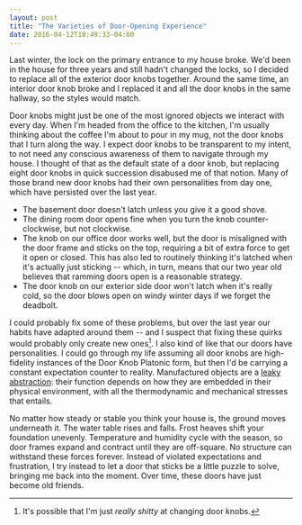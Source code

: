```yaml
---
layout: post
title: "The Varieties of Door-Opening Experience"
date: 2016-04-12T18:49:33-04:00
---
```


Last winter, the lock on the primary entrance to my house broke. We'd been in the house for three years and still hadn't changed the locks, so I decided to replace all of the exterior door knobs together. Around the same time, an interior door knob broke and I replaced it and all the door knobs in the same hallway, so the styles would match.

Door knobs might just be one of the most ignored objects we interact with every day. When I'm headed from the office to the kitchen, I'm usually thinking about the coffee I'm about to pour in my mug, not the door knobs that I turn along the way. I expect door knobs to be transparent to my intent, to not need any conscious awareness of them to navigate through my house. I thought of that as the default state of a door knob, but replacing eight door knobs in quick succession disabused me of that notion. Many of those brand new door knobs had their own personalities from day one, which have persisted over the last year.

- The basement door doesn't latch unless you give it a good shove.
- The dining room door opens fine when you turn the knob counter-clockwise, but not clockwise.
- The knob on our office door works well, but the door is misaligned with the door frame and sticks on the top, requiring a bit of extra force to get it open or closed. This has also led to routinely thinking it's latched when it's actually just sticking -- which, in turn, means that our two year old believes that ramming doors open is a reasonable strategy.
- The door knob on our exterior side door won't latch when it's really cold, so the door blows open on windy winter days if we forget the deadbolt. 

I could probably fix some of these problems, but over the last year our habits have adapted around them -- and I suspect that fixing these quirks would probably only create new ones[^1]. I also kind of like that our doors have personalities. I could go through my life assuming all door knobs are high-fidelity instances of the Door Knob Platonic form, but then I'd be carrying a constant expectation counter to reality. Manufactured objects are a [leaky abstraction](http://www.joelonsoftware.com/articles/LeakyAbstractions.html): their function depends on how they are embedded in their physical environment, with all the thermodynamic and mechanical stresses that entails.

No matter how steady or stable you think your house is, the ground moves underneath it. The water table rises and falls. Frost heaves shift your foundation unevenly. Temperature and humidity cycle with the season, so door frames expand and contract until they are off-square. No structure can withstand these forces forever. Instead of violated expectations and frustration, I try instead to let a door that sticks be a little puzzle to solve, bringing me back into the moment. Over time, these doors have just become old friends.

[^1]:	It's possible that I'm just _really shitty_ at changing door knobs.